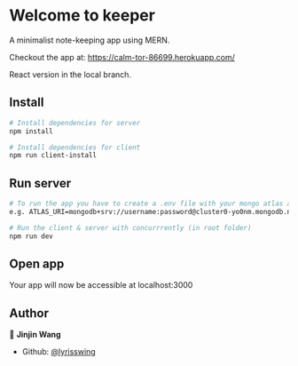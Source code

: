 # Welcome to keeper

A minimalist note-keeping app using MERN.

Checkout the app at: https://calm-tor-86699.herokuapp.com/

React version in the local branch.

## Install

```bash
# Install dependencies for server
npm install
```

```bash
# Install dependencies for client
npm run client-install
```

## Run server

```bash
# To run the app you have to create a .env file with your mongo atlas account
e.g. ATLAS_URI=mongodb+srv://username:password@cluster0-yo0nm.mongodb.net/NoteDB
```

```bash
# Run the client & server with concurrrently (in root folder)
npm run dev
```

## Open app

Your app will now be accessible at localhost:3000

## Author

👤 **Jinjin Wang**

* Github: [@lyrisswing](https://github.com/lyrisswing)
